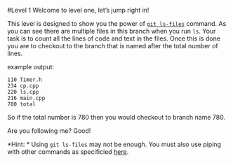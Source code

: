 #Level 1
Welcome to level one, let’s jump right in! 

This level is designed to show you the power of [```git ls-files```](http://git-scm.com/docs/git-ls-files) command.
As you can see there are multiple files in this branch when you run ```ls```. 
Your task is to count all the lines of code and text in the files.
Once this is done you are to checkout to the branch that is named after the total number of lines. 

example output:

    110 Timer.h
    234 cp.cpp
    220 ls.cpp
    216 main.cpp
    780 total

So if the total number is 780 then you would checkout to branch name 780.
 
Are you following me? 
Good!

*Hint: * Using ```git ls-files``` may not be enough. You must also use piping with other commands as specificied [here](http://stackoverflow.com/questions/4822471/count-number-of-lines-in-a-git-r).
